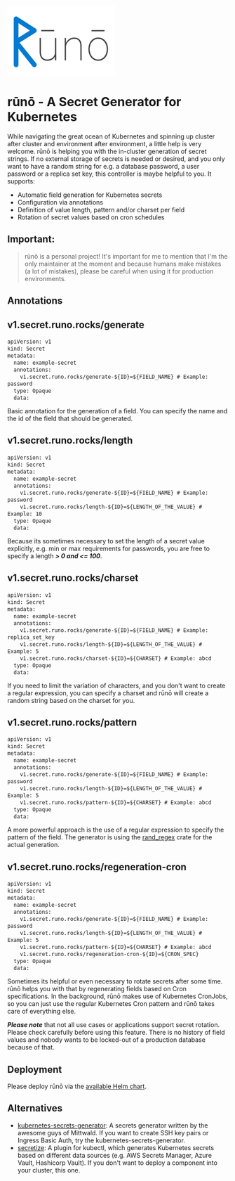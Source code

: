 ![Logo for rūnō](assets/logo.png)

# rūnō - A Secret Generator for Kubernetes

While navigating the great ocean of Kubernetes and spinning up cluster after cluster and environment after environment, a little help is very welcome. rūnō is helping you with the in-cluster generation of secret strings. If no external storage of secrets is needed or desired, and you only want to have a random string for e.g. a database password, a user password or a replica set key, this controller is maybe helpful to you. 
It supports:
- Automatic field generation for Kubernetes secrets
- Configuration via annotations
- Definition of value length, pattern and/or charset per field
- Rotation of secret values based on cron schedules


## **Important**:
> rūnō is a personal project! It's important for me to mention that I'm the only maintainer at the moment and because 
> humans make mistakes (a lot of mistakes), please be careful when using it for production environments.


## Annotations

v1.secret.runo.rocks/generate
----
```
apiVersion: v1
kind: Secret
metadata:
  name: example-secret
  annotations:
    v1.secret.runo.rocks/generate-${ID}=${FIELD_NAME} # Example: password
  type: Opaque
  data:
```
Basic annotation for the generation of a field. You can specify the name and the id of the field that should be generated. 

v1.secret.runo.rocks/length
----
```
apiVersion: v1
kind: Secret
metadata:
  name: example-secret
  annotations:
    v1.secret.runo.rocks/generate-${ID}=${FIELD_NAME} # Example: password
    v1.secret.runo.rocks/length-${ID}=${LENGTH_OF_THE_VALUE} # Example: 10
  type: Opaque
  data:
```
Because its sometimes necessary to set the length of a secret value explicitly, e.g. min or max requirements for passwords, you are free to specify a length ***> 0 and <= 100***.

v1.secret.runo.rocks/charset
----
```
apiVersion: v1
kind: Secret
metadata:
  name: example-secret
  annotations:
    v1.secret.runo.rocks/generate-${ID}=${FIELD_NAME} # Example: replica_set_key
    v1.secret.runo.rocks/length-${ID}=${LENGTH_OF_THE_VALUE} # Example: 5
    v1.secret.runo.rocks/charset-${ID}=${CHARSET} # Example: abcd
  type: Opaque
  data:
```
If you need to limit the variation of characters, and you don't want to create a regular expression, you can specify a charset and rūnō will create a random string based on the charset for you.

v1.secret.runo.rocks/pattern
----
```
apiVersion: v1
kind: Secret
metadata:
  name: example-secret
  annotations:
    v1.secret.runo.rocks/generate-${ID}=${FIELD_NAME} # Example: password
    v1.secret.runo.rocks/length-${ID}=${LENGTH_OF_THE_VALUE} # Example: 5
    v1.secret.runo.rocks/pattern-${ID}=${CHARSET} # Example: abcd
  type: Opaque
  data:
```
A more powerful approach is the use of a regular expression to specify the pattern of the field. The generator is using the [rand_regex](https://crates.io/crates/rand_regex) crate for the actual generation.

v1.secret.runo.rocks/regeneration-cron
----
```
apiVersion: v1
kind: Secret
metadata:
  name: example-secret
  annotations:
    v1.secret.runo.rocks/generate-${ID}=${FIELD_NAME} # Example: password
    v1.secret.runo.rocks/length-${ID}=${LENGTH_OF_THE_VALUE} # Example: 5
    v1.secret.runo.rocks/pattern-${ID}=${CHARSET} # Example: abcd
    v1.secret.runo.rocks/regeneration-cron-${ID}=${CRON_SPEC}
  type: Opaque
  data:
```
Sometimes its helpful or even necessary to rotate secrets after some time. rūnō helps you with that by regenerating fields based on Cron specifications. In the background, rūnō makes use of Kubernetes CronJobs, so you can just use the regular Kubernetes Cron pattern and rūnō takes care of everything else. 

***Please note*** that not all use cases or applications support secret rotation. Please check carefully before using this feature. There is no history of field values and nobody wants to be locked-out of a production database because of that.

## Deployment

Please deploy rūnō via the [available Helm chart](https://github.com/AljoschaP/runo-helm-chart).

## Alternatives

- [kubernetes-secrets-generator](https://github.com/mittwald/kubernetes-secret-generator): A secrets generator written by the awesome guys of Mittwald. If you want to create SSH key pairs or Ingress Basic Auth, try the kubernetes-secrets-generator. 
- [secretize](https://github.com/bbl/secretize): A plugin for kubectl, which generates Kubernetes secrets based on different data sources (e.g. AWS Secrets Manager, Azure Vault, Hashicorp Vault). If you don't want to deploy a component into your cluster, this one.

